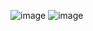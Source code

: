 ![image](https://github.com/user-attachments/assets/a392d3cf-5f00-45d3-9ca1-076eb1abcdea)
![image](https://github.com/user-attachments/assets/72cd4ee7-3166-4791-b6ee-8b2159c10c55)
